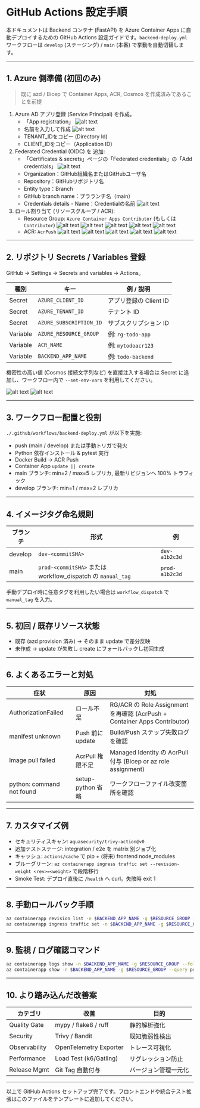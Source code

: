 # GitHub Actions 設定手順

本ドキュメントは Backend コンテナ (FastAPI) を Azure Container Apps に自動デプロイするための GitHub Actions 設定ガイドです。`backend-deploy.yml` ワークフローは `develop` (ステージング) / `main` (本番) で挙動を自動切替します。

---
## 1. Azure 側準備 (初回のみ)

> 既に azd / Bicep で Container Apps, ACR, Cosmos を作成済みであることを前提

1. Azure AD アプリ登録 (Service Principal) を作成。
   - 「App registration」
   ![alt text](image.png)
   - 名前を入力して作成
   ![alt text](image-1.png)
   - TENANT_IDをコピー (Directory Id)
   - CLIENT_IDをコピー（Application ID）
2. Federated Credential (OIDC) を 追加:
   - 「Certificates & secrets」ページの「Federated credentials」の「Add credentials」
   ![alt text](image-2.png)
   - Organization：GitHub組織名またはGitHubユーザ名
   - Repository：GitHubリポジトリ名
   - Entity type：Branch
   - GitHub branch name：ブラランチ名（main）
   - Credentials details - Name：Credentialの名前
   ![alt text](image-3.png)
3. ロール割り当て (リソースグループ / ACR):
   - Resource Group: `Azure Container Apps Contributor` (もしくは `Contributor`)
   ![alt text](image-4.png)
   ![alt text](image-5.png)
   ![alt text](image-6.png)
   ![alt text](image-7.png)
   ![alt text](image-8.png)
   - ACR: `AcrPush`
   ![alt text](image-9.png)
   ![alt text](image-10.png)
   ![alt text](image-11.png)
   ![alt text](image-12.png)
   ![alt text](image-13.png)

---
## 2. リポジトリ Secrets / Variables 登録
GitHub → Settings → Secrets and variables → Actions。

| 種別 | キー | 例 / 説明 |
|------|-----|-----------|
| Secret | `AZURE_CLIENT_ID` | アプリ登録の Client ID |
| Secret | `AZURE_TENANT_ID` | テナント ID |
| Secret | `AZURE_SUBSCRIPTION_ID` | サブスクリプション ID |
| Variable | `AZURE_RESOURCE_GROUP` | 例: `rg-todo-app` |
| Variable | `ACR_NAME` | 例: `mytodoacr123` |
| Variable | `BACKEND_APP_NAME` | 例: `todo-backend` |

機密性の高い値 (Cosmos 接続文字列など) を直接注入する場合は Secret に追加し、ワークフロー内で `--set-env-vars` を利用してください。

![alt text](image-14.png)
![alt text](image-15.png)

---
## 3. ワークフロー配置と役割
`./.github/workflows/backend-deploy.yml` が以下を実施:
- push (main / develop) または手動トリガで発火
- Python 依存インストール & pytest 実行
- Docker Build → ACR Push
- Container App `update || create`
- main ブランチ: min=2 / max=5 レプリカ, 最新リビジョンへ 100% トラフィック
- develop ブランチ: min=1 / max=2 レプリカ

---
## 4. イメージタグ命名規則
| ブランチ | 形式 | 例 |
|----------|------|----|
| develop | `dev-<commitSHA>` | `dev-a1b2c3d` |
| main | `prod-<commitSHA>` または workflow_dispatch の `manual_tag` | `prod-a1b2c3d` |

手動デプロイ時に任意タグを利用したい場合は `workflow_dispatch` で `manual_tag` を入力。

---
## 5. 初回 / 既存リソース状態
- 既存 (azd provision 済み) → そのまま update で差分反映
- 未作成 → update が失敗し create にフォールバックし初回生成

---
## 6. よくあるエラーと対処
| 症状 | 原因 | 対処 |
|------|------|------|
| AuthorizationFailed | ロール不足 | RG/ACR の Role Assignment を再確認 (AcrPush + Container Apps Contributor) |
| manifest unknown | Push 前に update | Build/Push ステップ失敗ログを確認 |
| Image pull failed | AcrPull 権限不足 | Managed Identity の AcrPull 付与 (Bicep or az role assignment) |
| python: command not found | setup-python 省略 | ワークフローファイル改変箇所を確認 |

---
## 7. カスタマイズ例
- セキュリティスキャン: `aquasecurity/trivy-action@v0`
- 追加テストステージ: integration / e2e を matrix 別ジョブ化
- キャッシュ: `actions/cache` で pip + (将来) frontend node_modules
- ブルーグリーン: `az containerapp ingress traffic set --revision-weight <rev>=<weight>` で段階移行
- Smoke Test: デプロイ直後に `/health` へ curl。失敗時 exit 1

---
## 8. 手動ロールバック手順
```bash
az containerapp revision list -n $BACKEND_APP_NAME -g $RESOURCE_GROUP -o table
az containerapp ingress traffic set -n $BACKEND_APP_NAME -g $RESOURCE_GROUP --revision-weight <stableRevision>=100
```

---
## 9. 監視 / ログ確認コマンド
```bash
az containerapp logs show -n $BACKEND_APP_NAME -g $RESOURCE_GROUP --follow
az containerapp show -n $BACKEND_APP_NAME -g $RESOURCE_GROUP --query properties.latestRevisionName -o tsv
```

---
## 10. より踏み込んだ改善案
| カテゴリ | 改善 | 目的 |
|----------|------|------|
| Quality Gate | mypy / flake8 / ruff | 静的解析強化 |
| Security | Trivy / Bandit | 既知脆弱性検出 |
| Observability | OpenTelemetry Exporter | トレース可視化 |
| Performance | Load Test (k6/Gatling) | リグレッション防止 |
| Release Mgmt | Git Tag 自動付与 | バージョン管理一元化 |

---
以上で GitHub Actions セットアップ完了です。フロントエンドや統合テスト拡張はこのファイルをテンプレートに追加してください。
